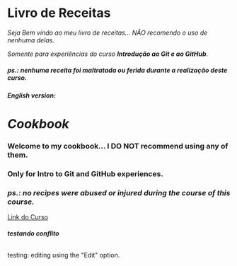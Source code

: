 # Livro de Receitas

_Seja Bem vindo ao meu livro de receitas... NÃO recomendo o uso de nenhuma delas._

_Somente para experiências do curso **Introdução ao Git e ao GitHub**_.

##### ps.: _nenhuma receita foi maltratada ou ferida durante a realização deste curso_.



###### **English version:** 

# *Cookbook* 

### Welcome to my cookbook... I DO NOT recommend using any of them.

### Only for Intro to Git and GitHub experiences.

### _ps.: no recipes were abused or injured during the course of this course._



[Link do Curso](https://web.digitalinnovation.one/course/introducao-ao-git-e-ao-github/learning/75b9fe49-6ed4-4480-83a7-7e37fc356aa9/ "Digital Innovation")

###### **testando conflito**
testing: editing using the "Edit" option.
